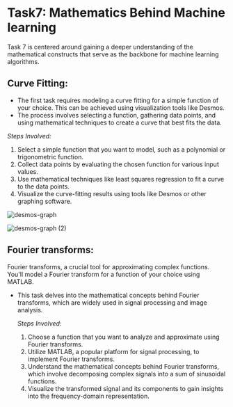 # Task7: Mathematics Behind Machine learning

Task 7 is centered around gaining a deeper understanding of the mathematical constructs that serve as the backbone for machine learning algorithms.

## Curve Fitting:
- The first task requires modeling a curve fitting for a simple function of your choice. This can be achieved using visualization tools like Desmos.
- The process involves selecting a function, gathering data points, and using mathematical techniques to create a curve that best fits the data.

*Steps Involved:*

   1. Select a simple function that you want to model, such as a polynomial or trigonometric function.
   2. Collect data points by evaluating the chosen function for various input values.
   3. Use mathematical techniques like least squares regression to fit a curve to the data points.
   4. Visualize the curve-fitting results using tools like Desmos or other graphing software.
      
 ![desmos-graph](https://github.com/VinuthaVM/Domain-tasks/assets/125047980/531812ef-b78e-4f33-9eb5-1cb75a2dc182)
 
![desmos-graph (2)](https://github.com/VinuthaVM/Domain-tasks/assets/125047980/3ada7698-3519-4081-988f-8a97d473b300)

## Fourier transforms:

Fourier transforms, a crucial tool for approximating complex functions. You'll model a Fourier transform for a function of your choice using MATLAB.
- This task delves into the mathematical concepts behind Fourier transforms, which are widely used in signal processing and image analysis.

  *Steps Involved:*
   1. Choose a function that you want to analyze and approximate using Fourier transforms.
   2. Utilize MATLAB, a popular platform for signal processing, to implement Fourier transforms.
   3. Understand the mathematical concepts behind Fourier transforms, which involve decomposing complex signals into a sum of sinusoidal functions.
   4. Visualize the transformed signal and its components to gain insights into the frequency-domain representation.

